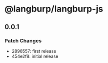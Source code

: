 # @langburp/langburp-js

## 0.0.1

### Patch Changes

- 2896557: first release
- 454e2f8: initial release
